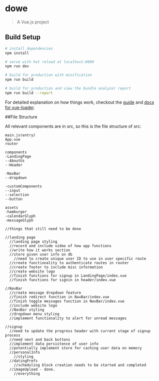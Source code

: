 # dowe

> A Vue.js project

## Build Setup

``` bash
# install dependencies
npm install

# serve with hot reload at localhost:8080
npm run dev

# build for production with minification
npm run build

# build for production and view the bundle analyzer report
npm run build --report
```

For detailed explanation on how things work, checkout the [guide](http://vuejs-templates.github.io/webpack/) and [docs for vue-loader](http://vuejs.github.io/vue-loader).

##File Structure

All relevant components are in src, so this is the file structure of src:
```
main.js(entry)
App.vue
router

components
-LandingPage
--AboutUs
--Header

-NavBar
--dropdown

-customComponents
--input
--selection
--button

assets
-hamburger
-calendarGlyph
-messageGlyph
```

```
//things that still need to be done

//landing page
  //landing page styling
  //record and include video of how app functions
  //write how it works section
  //store given user info on db
    //need to create unique user ID to use in user specific route
  //create functionality to authenticate routes in router
  //create footer to include misc information
  //create website logo
  //finish functions for signup in LandingPage/index.vue
  //finish functions for signin in header/index.vue

//NavBar
  //create message dropdown feature
  //finish redirect function in NavBar/index.vue
  //finish toggle messages function in NavBar/index.vue
  //include website logo
  //NavBar styling
  //dropdown menu styling
  //implement functionality to alert for unread messages

//signup
  //need to update the progress header with current stage of signup process
  //need next and back buttons
  //implement data persistence of user info
  //potentially implement store for caching user data on memory
  //personalInfo
    //styling
  //datingPrefs
    //scheduling block creation needs to be started and completed
  //imageUpload - done.
    //everything

    


```
